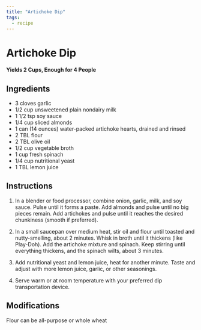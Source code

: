 ```yaml
---
title: "Artichoke Dip"
tags:
  - recipe
---
```


# Artichoke Dip

#### Yields 2 Cups, Enough for 4 People

## Ingredients
- 3 cloves garlic
- 1/2 cup unsweetened plain nondairy milk
- 1 1/2 tsp soy sauce
- 1/4 cup sliced almonds
- 1 can (14 ounces) water-packed artichoke hearts, drained and rinsed
- 2 TBL flour
- 2 TBL olive oil
- 1/2 cup vegetable broth
- 1 cup fresh spinach
- 1/4 cup nutritional yeast
- 1 TBL lemon juice

## Instructions

1. In a blender or food processor, combine onion, garlic, milk, and soy sauce. Pulse until it forms a paste. Add almonds and pulse until no big pieces remain. Add artichokes and pulse until it reaches the desired chunkiness (smooth if preferred).

2. In a small saucepan over medium heat, stir oil and flour until toasted and nutty-smelling, about 2 minutes. Whisk in broth until it thickens (like Play-Doh). Add the artichoke mixture and spinach. Keep stirring until everything thickens, and the spinach wilts, about 3 minutes.

3. Add nutritional yeast and lemon juice, heat for another minute. Taste and adjust with more lemon juice, garlic, or other seasonings.

4. Serve warm or at room temperature with your preferred dip transportation device.

## Modifications

Flour can be all-purpose or whole wheat

